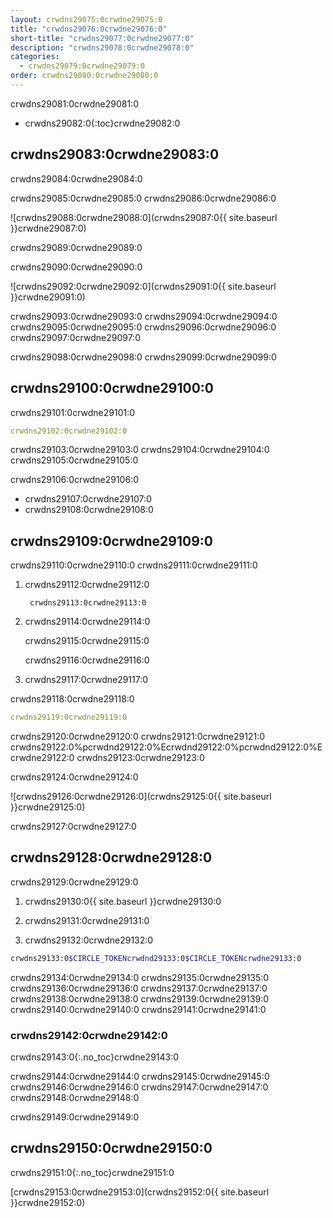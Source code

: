 ```yaml
---
layout: crwdns29075:0crwdne29075:0
title: "crwdns29076:0crwdne29076:0"
short-title: "crwdns29077:0crwdne29077:0"
description: "crwdns29078:0crwdne29078:0"
categories:
  - crwdns29079:0crwdne29079:0
order: crwdns29080:0crwdne29080:0
---
```

crwdns29081:0crwdne29081:0

* crwdns29082:0{:toc}crwdne29082:0

## crwdns29083:0crwdne29083:0

crwdns29084:0crwdne29084:0

crwdns29085:0crwdne29085:0 crwdns29086:0crwdne29086:0

![crwdns29088:0crwdne29088:0](crwdns29087:0{{ site.baseurl }}crwdne29087:0)

crwdns29089:0crwdne29089:0

crwdns29090:0crwdne29090:0

![crwdns29092:0crwdne29092:0](crwdns29091:0{{ site.baseurl }}crwdne29091:0)

crwdns29093:0crwdne29093:0 crwdns29094:0crwdne29094:0 crwdns29095:0crwdne29095:0 crwdns29096:0crwdne29096:0 crwdns29097:0crwdne29097:0

crwdns29098:0crwdne29098:0 crwdns29099:0crwdne29099:0

## crwdns29100:0crwdne29100:0

crwdns29101:0crwdne29101:0

```yaml
crwdns29102:0crwdne29102:0
```

crwdns29103:0crwdne29103:0 crwdns29104:0crwdne29104:0 crwdns29105:0crwdne29105:0

crwdns29106:0crwdne29106:0

* crwdns29107:0crwdne29107:0
* crwdns29108:0crwdne29108:0

## crwdns29109:0crwdne29109:0

crwdns29110:0crwdne29110:0 crwdns29111:0crwdne29111:0

1. crwdns29112:0crwdne29112:0
    
        crwdns29113:0crwdne29113:0

2. crwdns29114:0crwdne29114:0
    
    crwdns29115:0crwdne29115:0
    
    crwdns29116:0crwdne29116:0

3. crwdns29117:0crwdne29117:0

crwdns29118:0crwdne29118:0

```yaml
crwdns29119:0crwdne29119:0
```

crwdns29120:0crwdne29120:0 crwdns29121:0crwdne29121:0 crwdns29122:0%pcrwdnd29122:0%Ecrwdnd29122:0%pcrwdnd29122:0%Ecrwdne29122:0 crwdns29123:0crwdne29123:0

crwdns29124:0crwdne29124:0

![crwdns29126:0crwdne29126:0](crwdns29125:0{{ site.baseurl }}crwdne29125:0)

crwdns29127:0crwdne29127:0

## crwdns29128:0crwdne29128:0

crwdns29129:0crwdne29129:0

1. crwdns29130:0{{ site.baseurl }}crwdne29130:0

2. crwdns29131:0crwdne29131:0

3. crwdns29132:0crwdne29132:0

```bash
crwdns29133:0$CIRCLE_TOKENcrwdnd29133:0$CIRCLE_TOKENcrwdne29133:0
```

crwdns29134:0crwdne29134:0 crwdns29135:0crwdne29135:0 crwdns29136:0crwdne29136:0 crwdns29137:0crwdne29137:0 crwdns29138:0crwdne29138:0 crwdns29139:0crwdne29139:0 crwdns29140:0crwdne29140:0 crwdns29141:0crwdne29141:0

### crwdns29142:0crwdne29142:0

crwdns29143:0{:.no_toc}crwdne29143:0

crwdns29144:0crwdne29144:0 crwdns29145:0crwdne29145:0 crwdns29146:0crwdne29146:0 crwdns29147:0crwdne29147:0 crwdns29148:0crwdne29148:0

crwdns29149:0crwdne29149:0

## crwdns29150:0crwdne29150:0

crwdns29151:0{:.no_toc}crwdne29151:0

[crwdns29153:0crwdne29153:0](crwdns29152:0{{ site.baseurl }}crwdne29152:0)